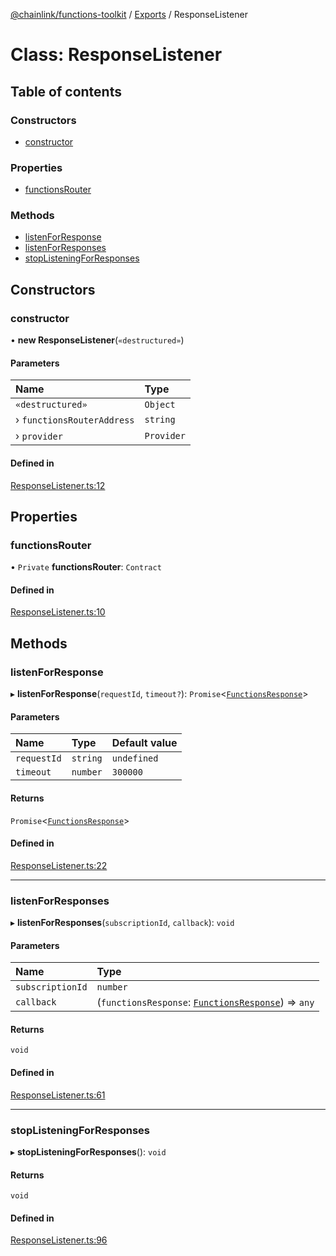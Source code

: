 [@chainlink/functions-toolkit](../README.md) / [Exports](../modules.md) / ResponseListener

# Class: ResponseListener

## Table of contents

### Constructors

- [constructor](ResponseListener.md#constructor)

### Properties

- [functionsRouter](ResponseListener.md#functionsrouter)

### Methods

- [listenForResponse](ResponseListener.md#listenforresponse)
- [listenForResponses](ResponseListener.md#listenforresponses)
- [stopListeningForResponses](ResponseListener.md#stoplisteningforresponses)

## Constructors

### constructor

• **new ResponseListener**(`«destructured»`)

#### Parameters

| Name | Type |
| :------ | :------ |
| `«destructured»` | `Object` |
| › `functionsRouterAddress` | `string` |
| › `provider` | `Provider` |

#### Defined in

[ResponseListener.ts:12](https://github.com/smartcontractkit/functions-toolkit/blob/bbc061a/src/ResponseListener.ts#L12)

## Properties

### functionsRouter

• `Private` **functionsRouter**: `Contract`

#### Defined in

[ResponseListener.ts:10](https://github.com/smartcontractkit/functions-toolkit/blob/bbc061a/src/ResponseListener.ts#L10)

## Methods

### listenForResponse

▸ **listenForResponse**(`requestId`, `timeout?`): `Promise`<[`FunctionsResponse`](../modules.md#functionsresponse)\>

#### Parameters

| Name | Type | Default value |
| :------ | :------ | :------ |
| `requestId` | `string` | `undefined` |
| `timeout` | `number` | `300000` |

#### Returns

`Promise`<[`FunctionsResponse`](../modules.md#functionsresponse)\>

#### Defined in

[ResponseListener.ts:22](https://github.com/smartcontractkit/functions-toolkit/blob/bbc061a/src/ResponseListener.ts#L22)

___

### listenForResponses

▸ **listenForResponses**(`subscriptionId`, `callback`): `void`

#### Parameters

| Name | Type |
| :------ | :------ |
| `subscriptionId` | `number` |
| `callback` | (`functionsResponse`: [`FunctionsResponse`](../modules.md#functionsresponse)) => `any` |

#### Returns

`void`

#### Defined in

[ResponseListener.ts:61](https://github.com/smartcontractkit/functions-toolkit/blob/bbc061a/src/ResponseListener.ts#L61)

___

### stopListeningForResponses

▸ **stopListeningForResponses**(): `void`

#### Returns

`void`

#### Defined in

[ResponseListener.ts:96](https://github.com/smartcontractkit/functions-toolkit/blob/bbc061a/src/ResponseListener.ts#L96)
